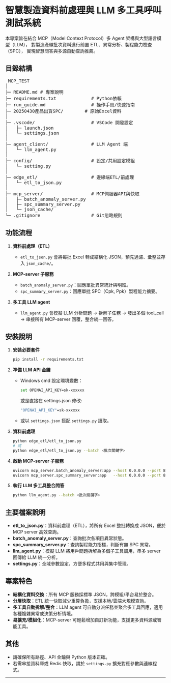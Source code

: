 # 智慧製造資料前處理與 LLM 多工具呼叫測試系統

本專案旨在結合 MCP（Model Context Protocol）多 Agent 架構與大型語言模型（LLM），
對製造產線批次資料進行前置 ETL、異常分析、製程能力檢查（SPC），
實現智慧問答與多源自動查詢推薦。

## 目錄結構
<pre> MCP_TEST 
│ 
├─ README.md # 專案說明 
├─ requirements.txt             # Python依賴 
├─ run_guide.md                 # 操作手冊/快速指南 
├─ 20250430產品出貨SPC/　　　   # 原始Excel資料 
│ 
├─ .vscode/                     # VSCode 開發設定 
│   ├─ launch.json 
│   └─ settings.json 
│ 
├─ agent_client/                # LLM Agent 端 
│   └─ llm_agent.py 
│  
├─ config/                      # 設定/共用設定模組 
│   └─ setting.py 
│ 
├─ edge_etl/                    # 邊緣端ETL/前處理 
│   └─ etl_to_json.py 
│ 
├─ mcp_server/                  # MCP伺服器API與快取 
│   ├─ batch_anomaly_server.py 
│   ├─ spc_summary_server.py 
│   └─ json_cache/ 
└─ .gitignore                   # Git忽略規則 
</pre>

## 功能流程

1. **資料前處理（ETL）**
   - `etl_to_json.py` 會將每批 Excel 轉成結構化 JSON，預先過濾、彙整並存入 `json_cache/`。

2. **MCP-server 子服務**
   - `batch_anomaly_server.py`：回應單批異常統計與明細。
   - `spc_summary_server.py`：回應單批 SPC（Cpk, Ppk）製程能力摘要。

3. **多工具 LLM agent**
   - `llm_agent.py` 會模擬 LLM 分析問題 → 拆解子任務 → 發出多個 tool_call → 串接所有 MCP-server 回覆，整合統一回答。

## 安裝說明

1. **安裝必要套件**

    ```bash
    pip install -r requirements.txt
    ```

2. **準備 LLM API 金鑰**

    - Windows cmd 設定環境變數：
      ```bash
      set OPENAI_API_KEY=sk-xxxxxx
      ```
      或是直接在 settings.json 修改:
      ```bash
      "OPENAI_API_KEY"=sk-xxxxxx
      ```

    - 或以 `settings.json` 搭配 `settings.py` 讀取。

3. **資料前處理**
    ```bash
    python edge_etl/etl_to_json.py 
    # 或
    python edge_etl/etl_to_json.py --batch <批次關鍵字>
    ```

4. **啟動 MCP-server 子服務**
    ```bash
    uvicorn mcp_server.batch_anomaly_server:app --host 0.0.0.0 --port 8001
    uvicorn mcp_server.spc_summary_server:app   --host 0.0.0.0 --port 8002
    ```

5. **執行 LLM 多工具整合問答**
    ```bash
    python llm_agent.py --batch <批次關鍵字>
    ```

## 主要檔案說明

- **etl_to_json.py**：資料前處理（ETL），將所有 Excel 整批轉換成 JSON，便於 MCP server 高效查詢。
- **batch_anomaly_server.py**：查詢批次各項目異常狀態。
- **spc_summary_server.py**：查詢製程能力指標，判斷有無 SPC 異常。
- **llm_agent.py**：模擬 LLM 將用戶問題拆解為多個子工具調用，串多 server 回傳給 LLM 統一分析。
- **settings.py**：全域參數設定，方便多程式共用與集中管理。

## 專案特色

- **結構化資料交換**：所有 MCP 服務採標準 JSON，跨模組/平台易於整合。
- **分層快取**：ETL 統一快取減少重算負擔，支援本地/雲端大規模查詢。
- **多工具自動拆解/整合**：LLM agent 可自動分派任務並聚合多工具回應，適用各種複雜異常或決策分析情境。
- **易擴充/模組化**：MCP-server 可輕鬆增加自訂新功能，支援更多資料源或智能工具。

## 其他

- 請確保所有路徑、API 金鑰與 Python 版本正確。
- 若需串接資料庫或 Redis 快取，請於 `settings.py` 擴充對應參數與連線程式。

---